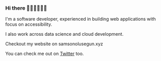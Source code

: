 ### Hi there 👋🏾👋🏽👋🏽

I'm a software developer, experienced in building web applications with focus on accessibility.

I also work across data science and cloud development.

Checkout my website on samsonolusegun.xyz

You can check me out on [Twitter](https://twitter.com/mainstreamdev) too. 
